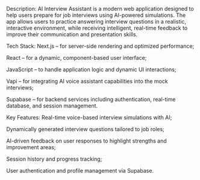 Description:
AI Interview Assistant is a modern web application designed to help users prepare for job interviews using AI-powered simulations. The app allows users to practice answering interview questions in a realistic, interactive environment, while receiving intelligent, real-time feedback to improve their communication and presentation skills.

Tech Stack:
Next.js – for server-side rendering and optimized performance;

React – for a dynamic, component-based user interface;

JavaScript – to handle application logic and dynamic UI interactions;

Vapi – for integrating AI voice assistant capabilities into the mock interviews;

Supabase – for backend services including authentication, real-time database, and session management.

Key Features:
Real-time voice-based interview simulations with AI;

Dynamically generated interview questions tailored to job roles;

AI-driven feedback on user responses to highlight strengths and improvement areas;

Session history and progress tracking;

User authentication and profile management via Supabase.
